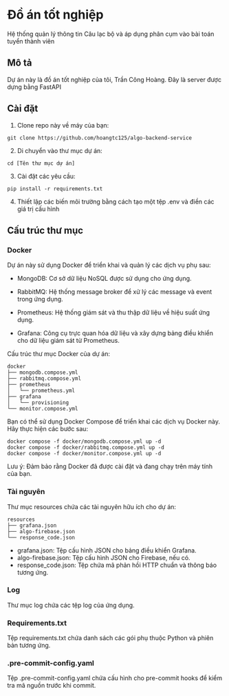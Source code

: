 # Đồ án tốt nghiệp

Hệ thống quản lý thông tin Câu lạc bộ và áp dụng phân cụm vào bài toán tuyển thành viên

## Mô tả

Dự án này là đồ án tốt nghiệp của tôi, Trần Công Hoàng.
Đây là server được dựng bằng FastAPI

## Cài đặt

1. Clone repo này về máy của bạn:

```shell
git clone https://github.com/hoangtc125/algo-backend-service
```

2. Di chuyển vào thư mục dự án:

```shell
cd [Tên thư mục dự án]
```

3. Cài đặt các yêu cầu:

```shell
pip install -r requirements.txt
```

4. Thiết lập các biến môi trường bằng cách tạo một tệp .env và điền các giá trị cấu hình

## Cấu trúc thư mục

### Docker

Dự án này sử dụng Docker để triển khai và quản lý các dịch vụ phụ sau:

- MongoDB: Cơ sở dữ liệu NoSQL được sử dụng cho ứng dụng.

- RabbitMQ: Hệ thống message broker để xử lý các message và event trong ứng dụng.

- Prometheus: Hệ thống giám sát và thu thập dữ liệu về hiệu suất ứng dụng.

- Grafana: Công cụ trực quan hóa dữ liệu và xây dựng bảng điều khiển cho dữ liệu giám sát từ Prometheus.

Cấu trúc thư mục Docker của dự án:

```shell
docker
├── mongodb.compose.yml
├── rabbitmq.compose.yml
├── prometheus
│   └── prometheus.yml
├── grafana
│   └── provisioning
└── monitor.compose.yml
```

Bạn có thể sử dụng Docker Compose để triển khai các dịch vụ Docker này. Hãy thực hiện các bước sau:

```shell
docker compose -f docker/mongodb.compose.yml up -d 
docker compose -f docker/rabbitmq.compose.yml up -d
docker compose -f docker/monitor.compose.yml up -d
```

Lưu ý: Đảm bảo rằng Docker đã được cài đặt và đang chạy trên máy tính của bạn.

### Tài nguyên

Thư mục resources chứa các tài nguyên hữu ích cho dự án:

```shell
resources
├── grafana.json
├── algo-firebase.json
└── response_code.json
```

- grafana.json: Tệp cấu hình JSON cho bảng điều khiển Grafana.
- algo-firebase.json: Tệp cấu hình JSON cho Firebase, nếu có.
- response_code.json: Tệp chứa mã phản hồi HTTP chuẩn và thông báo tương ứng.

### Log

Thư mục log chứa các tệp log của ứng dụng.

### Requirements.txt

Tệp requirements.txt chứa danh sách các gói phụ thuộc Python và phiên bản tương ứng.

### .pre-commit-config.yaml

Tệp .pre-commit-config.yaml chứa cấu hình cho pre-commit hooks để kiểm tra mã nguồn trước khi commit.
